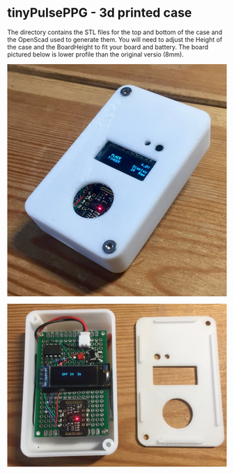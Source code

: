 # tinyPulsePPG - 3d printed case

The directory contains the STL files for the top and bottom of the case and the OpenScad used to generate them. 
You will need to adjust the Height of the case and the BoardHeight to fit your board and battery. The board pictured below is lower profile than the original versio (8mm).

![pic](case_closed.jpg)

![pic](case_open.jpg)

